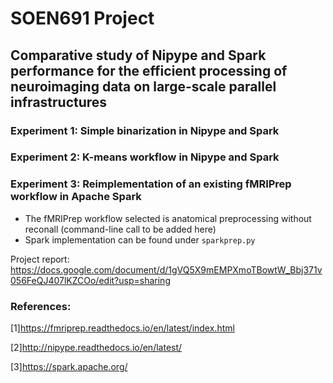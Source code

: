 # SOEN691 Project
## Comparative study of Nipype and Spark performance for the efficient processing of neuroimaging data on large-scale parallel infrastructures

### Experiment 1: Simple binarization in Nipype and Spark
### Experiment 2: K-means workflow in Nipype and Spark
### Experiment 3: Reimplementation of an existing fMRIPrep workflow in Apache Spark
- The fMRIPrep workflow selected is anatomical preprocessing without reconall (command-line call to be added here)
- Spark implementation can be found under `sparkprep.py`

Project report: https://docs.google.com/document/d/1gVQ5X9mEMPXmoTBowtW_Bbj371v056FeQJ407lKZCOo/edit?usp=sharing


### References:
[1]https://fmriprep.readthedocs.io/en/latest/index.html

[2]http://nipype.readthedocs.io/en/latest/

[3]https://spark.apache.org/
